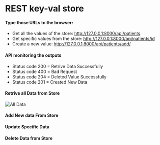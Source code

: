# REST key-val store

#### Type those URLs to the browser:
* Get all the values of the store: http://127.0.0.1:8000/api/patients
* Get specific values from the store: http://127.0.0.1:8000/api/patients/id
* Create a new value: http://127.0.0.1:8000/api/patients/add/

#### API monitoring the outputs
* Status code 200 = Retrive Data Successfully 
* Status code 400 = Bad Request
* Status code 204 = Deleted Value Successfully 
* Status code 201 = Created New Data

#### Retrive all Data from Store
![All Data](https://github.com/CodeMechanix/Assignment/tree/master/Workflow-Image)

#### Add New data From Store 
#### Update Specific Data
#### Delete Data from Store


